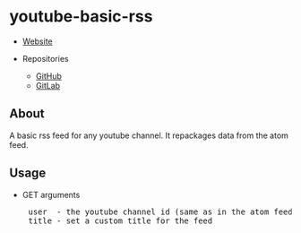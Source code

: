 youtube-basic-rss
=================

- [Website][1]

- Repositories
  - [GitHub][2]
  - [GitLab][3]


About
-----
A basic rss feed for any youtube channel. It repackages data from the atom feed.


Usage
-----

- GET arguments
<pre>
    user  - the youtube channel id (same as in the atom feed url)
    title - set a custom title for the feed
</pre>



[1]: http://spenibus.net
[2]: https://github.com/spenibus/youtube-basic-rss-php
[3]: https://gitlab.com/spenibus/youtube-basic-rss-php